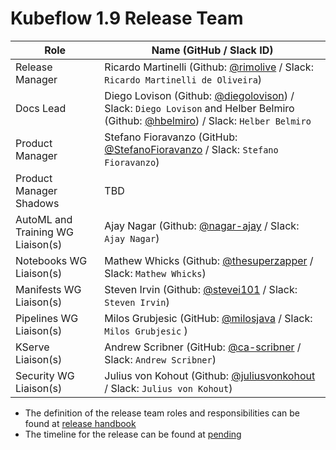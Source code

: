 # Kubeflow 1.9 Release Team

| **Role** | **Name** (**GitHub / Slack ID**) |
|----------|----------------------------------|
| Release Manager | Ricardo Martinelli (Github: [@rimolive](https://github.com/rimolive) / Slack: `Ricardo Martinelli de Oliveira`)|
| Docs Lead | Diego Lovison (Github: [@diegolovison](https://github.com/diegolovison)) / Slack: `Diego Lovison` and Helber Belmiro (Github: [@hbelmiro](https://github.com/hbelmiro)) / Slack: `Helber Belmiro` |
| Product Manager | Stefano Fioravanzo (GitHub: [@StefanoFioravanzo](https://github.com/StefanoFioravanzo) / Slack: `Stefano Fioravanzo`)|
| Product Manager Shadows | TBD |
| AutoML and Training WG Liaison(s) | Ajay Nagar (Github: [@nagar-ajay](https://github.com/nagar-ajay) / Slack: `Ajay Nagar`)|
| Notebooks WG Liaison(s) | Mathew Whicks (Github: [@thesuperzapper](https://github.com/thesuperzapper) / Slack: `Mathew Whicks`)|
| Manifests WG Liaison(s) | Steven Irvin (Github: [@stevei101](https://github.com/stevei101) / Slack: `Steven Irvin`)|
| Pipelines WG Liaison(s) | Milos Grubjesic (GitHub: [@milosjava](https://github.com/milosjava) / Slack: `Milos Grubjesic` ) |
| KServe Liaison(s) | Andrew Scribner (GitHub: [@ca-scribner](https://github.com/ca-scribner) / Slack: `Andrew Scribner`)|
| Security WG Liaison(s) | Julius von Kohout (Github: [@juliusvonkohout](https://github.com/juliusvonkohout) / Slack: `Julius von Kohout`)|

- The definition of the release team roles and responsibilities can be found at [release handbook](../handbook.md)
- The timeline for the release can be found at [pending](README.md)
